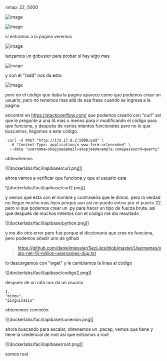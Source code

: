 nmap: 22, 5000

![image](https://github.com/user-attachments/assets/b99f8501-fe25-4b4a-9532-5991897b8c04)

![image](https://github.com/user-attachments/assets/47a7c11a-dca9-4d5d-ae6e-f800286aeae5)

si entramos a la pagina veremos 

![image](https://github.com/user-attachments/assets/e45554dd-19db-4c9a-a5a5-8b1e103c879b)

lanzamos un gobuster para probar si hay algo mas

![image](https://github.com/user-attachments/assets/38ed2d4e-2253-4b62-ab45-b6a0116a2b9c)

y con el "/add" nos da esto: 

![image](https://github.com/user-attachments/assets/69c207e2-d7a1-4ed2-9eb4-a1bae5acf4ad)

pero en el código que daba la pagina aparece como que podemos crear un usuario, pero no tenemos mas allá de esa frase cuando se ingresa a la pagina. 

encontré en https://stackoverflow.com/ que podemos crearlo con "curl" así que le pregunte a una IA mas o menos para ir modificando el código para que funcione, y después de varios intentos funcionales pero no lo que buscamos, llegamos a este código. 

     curl -X POST "http://172.17.0.2:5000/add" \                           
      -H "Content-Type: application/x-www-form-urlencoded" \       
      --data "username=skopjee&email=skopjee@example.com&password=qwerty"

obtendremos 

![[dockerlabs/facil/apibase/curl.png]]

ahora vamos a verificar que funciona y que el usuario esta

![[dockerlabs/facil/apibase/curl2.png]]

y vemos que esta con el nombre y contraseña que le dimos. pero la verdad no llegue mucho mas lejos porque aun así no puedo entrar por el puerto 22. pero vi que podemos crear un .py para hacer un tipo de fuerza bruta. así que después de muchos intentos con el código me dio resultado

![[dockerlabs/facil/apibase/python.png]]

y me dio otro error pero fue porque el diccionario que cree no funciona, pero podemos añadir uno de github

> https://github.com/danielmiessler/SecLists/blob/master/Usernames/xato-net-10-million-usernames-dup.txt

lo descargamos con "wget" y le cambiamos la linea al código

![[dockerlabs/facil/apibase/codigo2.png]]


después de un rato nos da un usuario 


    1, 
    "pingu", 
    "pinguinasio"

obtenemos conexión

![[dockerlabs/facil/apibase/conexion.png]]

ahora buscando para escalar, obtenemos un .pacap, vemos que tiene y tiene la credencial de root así que entramos a root 

![[dockerlabs/facil/apibase/root.png]]

somos root
